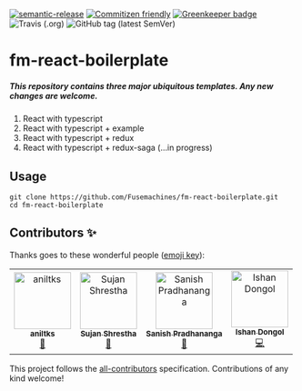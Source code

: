 [![semantic-release](https://img.shields.io/badge/%20%20%F0%9F%93%A6%F0%9F%9A%80-semantic--release-e10079.svg)](https://github.com/semantic-release/semantic-release) [![Commitizen friendly](https://img.shields.io/badge/commitizen-friendly-brightgreen.svg)](http://commitizen.github.io/cz-cli/) [![Greenkeeper badge](https://badges.greenkeeper.io/Fusemachines/fm-react-boilerplate.svg)](https://greenkeeper.io/) ![Travis (.org)](https://img.shields.io/travis/fusemachines/fm-react-boilerplate) ![GitHub tag (latest SemVer)](https://img.shields.io/github/v/tag/Fusemachines/fm-react-boilerplate)

# fm-react-boilerplate

##### This repository contains three major ubiquitous templates. Any new changes are welcome.

1. React with typescript
2. React with typescript + example
3. React with typescript + redux
4. React with typescript + redux-saga (...in progress)

## Usage

    git clone https://github.com/Fusemachines/fm-react-boilerplate.git
    cd fm-react-boilerplate

## Contributors ✨

Thanks goes to these wonderful people ([emoji key](https://allcontributors.org/docs/en/emoji-key)):

<!-- ALL-CONTRIBUTORS-LIST:START - Do not remove or modify this section -->
<!-- prettier-ignore-start -->
<!-- markdownlint-disable -->
<table>
  <tr>
    <td align="center"><a href="https://github.com/aniltks"><img src="https://avatars3.githubusercontent.com/u/50866509?v=4" width="100px;" alt="aniltks"/><br /><sub><b>aniltks</b></sub></a><br /><a href="https://github.com/fusemachines/fm-react-boilerplate/commits?author=aniltks" title="Documentation">📖</a></td>
    <td align="center"><a href="https://github.com/fuse-sujan"><img src="https://avatars2.githubusercontent.com/u/28521955?v=4" width="100px;" alt="Sujan Shrestha"/><br /><sub><b>Sujan Shrestha</b></sub></a><br /><a href="https://github.com/fusemachines/fm-react-boilerplate/commits?author=fuse-sujan" title="Documentation">📖</a></td>
    <td align="center"><a href="https://github.com/Sanish-P"><img src="https://avatars2.githubusercontent.com/u/19884461?v=4" width="100px;" alt="Sanish Pradhananga"/><br /><sub><b>Sanish Pradhananga</b></sub></a><br /><a href="https://github.com/fusemachines/fm-react-boilerplate/commits?author=Sanish-P" title="Documentation">📖</a></td>
    <td align="center"><a href="http://ishandongol.com.np"><img src="https://avatars1.githubusercontent.com/u/41279394?v=4" width="100px;" alt="Ishan Dongol"/><br /><sub><b>Ishan Dongol</b></sub></a><br /><a href="https://github.com/fusemachines/fm-react-boilerplate/commits?author=ishan-dongol" title="Code">💻</a></td>
  </tr>
</table>


<!-- markdownlint-enable -->
<!-- prettier-ignore-end -->

<!-- ALL-CONTRIBUTORS-LIST:END -->

This project follows the [all-contributors](https://github.com/all-contributors/all-contributors) specification. Contributions of any kind welcome!
